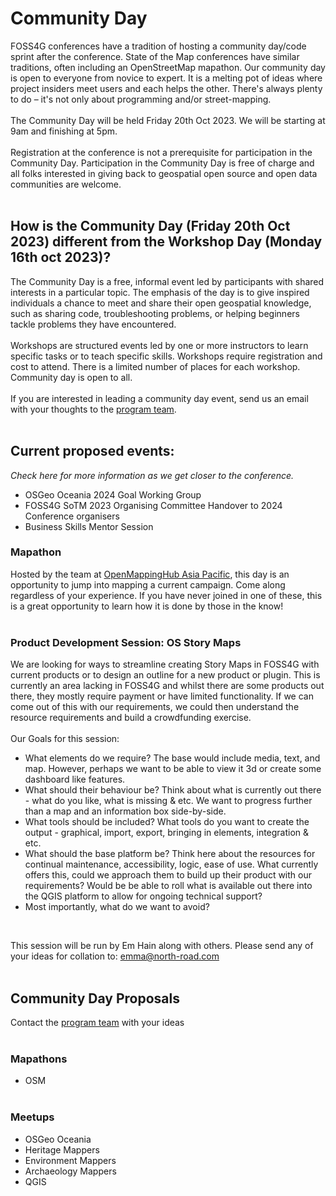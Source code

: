 # Community Day

FOSS4G conferences have a tradition of hosting a community day/code sprint after the conference. State of the Map conferences have similar traditions, often including an OpenStreetMap mapathon. Our community day is open to everyone from novice to expert. It is a melting pot of ideas where project insiders meet users and each helps the other. There's always plenty to do – it's not only about programming and/or street-mapping.
<br /><br />
The Community Day will be held Friday 20th Oct 2023. We will be starting at 9am and finishing at 5pm.
<br /><br />
Registration at the conference is not a prerequisite for participation in the Community Day. Participation in the Community Day is free of charge and all folks interested in giving back to geospatial open source and open data communities are welcome.
<br /><br />

## How is the Community Day (Friday 20th Oct 2023) different from the Workshop Day (Monday 16th oct 2023)?
The Community Day is a free, informal event led by participants with shared interests in a particular topic. The emphasis of the day is to give inspired individuals a chance to meet and share their open geospatial knowledge, such as sharing code, troubleshooting problems, or helping beginners tackle problems they have encountered.
<br /><br />
Workshops are structured events led by one or more instructors to learn specific tasks or to teach specific skills. Workshops require registration and cost to attend. There is a limited number of places for each workshop. Community day is open to all. 
<br /><br />
If you are interested in leading a community day event, send us an email with your thoughts to the [program team](mailto:program@foss4g-oceania.org).
<br /><br />

## Current proposed events:
*Check here for more information as we get closer to the conference.*
- OSGeo Oceania 2024 Goal Working Group
- FOSS4G SoTM 2023 Organising Committee Handover to 2024 Conference organisers
- Business Skills Mentor Session

### Mapathon
Hosted by the team at [OpenMappingHub Asia Pacific](https://www.hotosm.org/hubs/open-mapping-hub-asia-pacific), this day is an opportunity to jump into mapping a current campaign. Come along regardless of your experience. If you have never joined in one of these, this is a great opportunity to learn how it is done by those in the know!
<br /><br />
### Product Development Session: OS Story Maps 
We are looking for ways to streamline creating Story Maps in FOSS4G with current products or to design an outline for a new product or plugin. This is currently an area lacking in FOSS4G and whilst there are some products out there, they mostly require payment or have limited functionality. If we can come out of this with our requirements, we could then understand the resource requirements and build a crowdfunding exercise.
<br /><br />
 Our Goals for this session:   <br />
- What elements do we require? The base would include media, text, and map. However, perhaps we want to be able to view it 3d or create some dashboard like features. <br />
- What should their behaviour be? Think about what is currently out there - what do you like, what is missing & etc. We want to progress further than a map and an information box side-by-side. <br />
- What tools should be included? What tools do you want to create the output - graphical, import, export, bringing in elements, integration & etc.
- What should the base platform be? Think here about the resources for continual maintenance, accessibility, logic, ease of use. What currently offers this, could we approach them to build up their product with our requirements? Would be be able to roll what is available out there into the QGIS platform to allow for ongoing technical support? <br />
- Most importantly, what do we want to avoid? <br />
<br />

This session will be run by Em Hain along with others. Please send any of your ideas for collation to: emma@north-road.com 
<br /><br />

## Community Day Proposals
Contact the [program team](mailto:program@foss4g-oceania.org) with your ideas
<br /><br />
### Mapathons
- OSM 
<br /><br />

### Meetups
- OSGeo Oceania
- Heritage Mappers
- Environment Mappers
- Archaeology Mappers
- QGIS 

